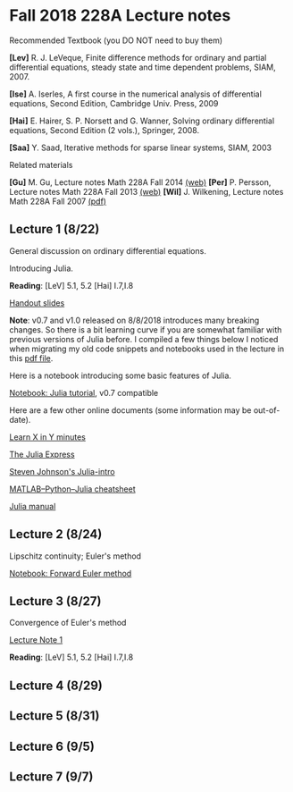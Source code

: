 # Fall 2018 228A Lecture notes 

Recommended Textbook (you DO NOT need to buy them)

**[Lev]** R. J. LeVeque, Finite difference methods for ordinary and partial differential equations, steady state and time dependent problems, SIAM, 2007.

**[Ise]** A. Iserles, A first course in the numerical analysis of differential equations, Second Edition, Cambridge Univ. Press, 2009

**[Hai]** E. Hairer, S. P. Norsett and G. Wanner, Solving ordinary differential equations, Second Edition (2 vols.), Springer, 2008.

**[Saa]** Y. Saad, Iterative methods for sparse linear systems, SIAM, 2003

 Related materials

**[Gu]** M. Gu, Lecture notes Math 228A Fall 2014 [(web)](http://math.berkeley.edu/~mgu/MA228A)
**[Per]** P. Persson, Lecture notes Math 228A Fall 2013
[(web)](http://persson.berkeley.edu/228A)
**[Wil]** J. Wilkening, Lecture notes Math 228A Fall 2007 [(pdf)](https://math.berkeley.edu/~linlin/2015Fall_228A/wilkening_228A_notes.pdf)

## Lecture 1 (8/22)

General discussion on ordinary differential equations.

Introducing Julia. 

**Reading**: [LeV] 5.1, 5.2 [Hai] I.7,I.8

[Handout slides](https://github.com/lin-lin/MATH228A/blob/master/others/228A_Note_general.pdf)


**Note**: v0.7 and v1.0 released on 8/8/2018 introduces many breaking
changes. So there is a bit learning curve if you are somewhat familiar
with previous versions of Julia before. I compiled a few things below I
noticed when migrating my old code snippets and notebooks used in the
lecture in this [pdf file](https://github.com/lin-lin/MATH228A/blob/master/others/JuliaChange_v0.7.pdf).

Here is a notebook introducing some basic features of Julia.

[Notebook: Julia tutorial](http://nbviewer.jupyter.org/github/lin-lin/MATH228A/blob/master/notebooks/Basics.ipynb), v0.7 compatible

Here are a few other online documents (some information may be
out-of-date).

[Learn X in Y minutes](https://learnxinyminutes.com/docs/julia/)

[The Julia Express](http://bogumilkaminski.pl/files/julia_express.pdf)

[Steven Johnson's Julia-intro](https://github.com/lin-lin/MATH228A/blob/master/others/Julia-intro.pdf) 

[MATLAB–Python–Julia cheatsheet](https://cheatsheets.quantecon.org/)

[Julia manual](https://docs.julialang.org/en/stable/)


## Lecture 2 (8/24)

Lipschitz continuity; Euler's method

[Notebook: Forward Euler method](http://nbviewer.jupyter.org/github/lin-lin/MATH228A/blob/master/notebooks/ForwardEuler.ipynb)


## Lecture 3 (8/27)

Convergence of Euler's method


[Lecture Note 1](https://github.com/lin-lin/MATH228A/blob/master/lectures/228A_Lec1.pdf)

**Reading**: [LeV] 5.1, 5.2 [Hai] I.7,I.8


## Lecture 4 (8/29)


## Lecture 5 (8/31)


## Lecture 6 (9/5)

## Lecture 7 (9/7)


